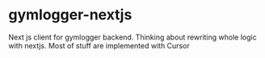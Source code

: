 # gymlogger-nextjs
Next js client for gymlogger backend. Thinking about rewriting whole logic with nextjs. Most of stuff are implemented with Cursor
